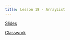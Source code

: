 ```yaml
---
title: Lesson 18 - ArrayList
---
```


[Slides](https://github.com/novillo-cs/apcsa_material/blob/main/lessons/18_ArrayList.pdf)

[Classwork](https://novillo-cs.github.io/apcsa/classwork/17_ArrayList/)

